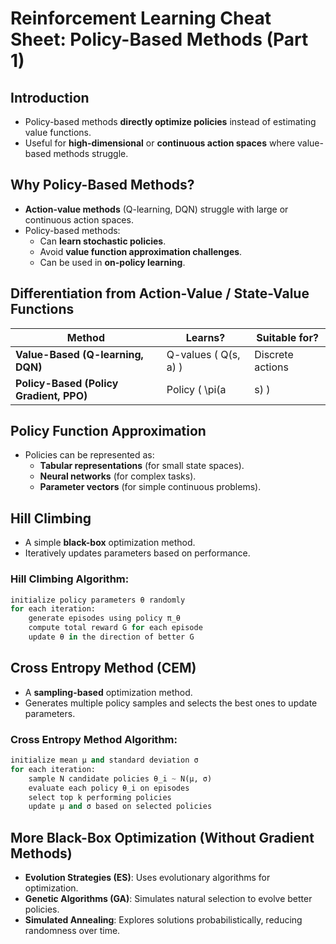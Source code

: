 # Reinforcement Learning Cheat Sheet: Policy-Based Methods (Part 1)

## Introduction
- Policy-based methods **directly optimize policies** instead of estimating value functions.
- Useful for **high-dimensional** or **continuous action spaces** where value-based methods struggle.

## Why Policy-Based Methods?
- **Action-value methods** (Q-learning, DQN) struggle with large or continuous action spaces.
- Policy-based methods:
  - Can **learn stochastic policies**.
  - Avoid **value function approximation challenges**.
  - Can be used in **on-policy learning**.

## Differentiation from Action-Value / State-Value Functions
| Method | Learns? | Suitable for? |
|--------|--------|--------------|
| **Value-Based (Q-learning, DQN)** | Q-values \( Q(s, a) \) | Discrete actions |
| **Policy-Based (Policy Gradient, PPO)** | Policy \( \pi(a | s) \) | Continuous & high-dimensional actions |

## Policy Function Approximation
- Policies can be represented as:
  - **Tabular representations** (for small state spaces).
  - **Neural networks** (for complex tasks).
  - **Parameter vectors** (for simple continuous problems).

## Hill Climbing
- A simple **black-box** optimization method.
- Iteratively updates parameters based on performance.

### Hill Climbing Algorithm:
```python
initialize policy parameters θ randomly
for each iteration:
    generate episodes using policy π_θ
    compute total reward G for each episode
    update θ in the direction of better G
```

## Cross Entropy Method (CEM)
- A **sampling-based** optimization method.
- Generates multiple policy samples and selects the best ones to update parameters.

### Cross Entropy Method Algorithm:
```python
initialize mean μ and standard deviation σ
for each iteration:
    sample N candidate policies θ_i ~ N(μ, σ)
    evaluate each policy θ_i on episodes
    select top k performing policies
    update μ and σ based on selected policies
```

## More Black-Box Optimization (Without Gradient Methods)
- **Evolution Strategies (ES)**: Uses evolutionary algorithms for optimization.
- **Genetic Algorithms (GA)**: Simulates natural selection to evolve better policies.
- **Simulated Annealing**: Explores solutions probabilistically, reducing randomness over time.

